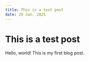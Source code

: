 ```yaml
---
title: This is a test post
date: 29 Jan. 2025
---
```


# This is a test post

Hello, world! This is my first blog post.
